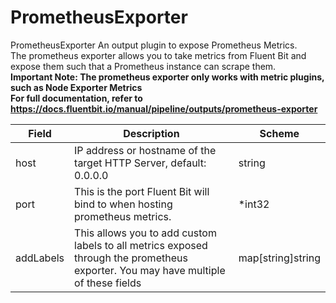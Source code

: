 # PrometheusExporter

PrometheusExporter An output plugin to expose Prometheus Metrics. <br /> The prometheus exporter allows you to take metrics from Fluent Bit and expose them such that a Prometheus instance can scrape them. <br /> **Important Note: The prometheus exporter only works with metric plugins, such as Node Exporter Metrics** <br /> **For full documentation, refer to https://docs.fluentbit.io/manual/pipeline/outputs/prometheus-exporter**


| Field | Description | Scheme |
| ----- | ----------- | ------ |
| host | IP address or hostname of the target HTTP Server, default: 0.0.0.0 | string |
| port | This is the port Fluent Bit will bind to when hosting prometheus metrics. | *int32 |
| addLabels | This allows you to add custom labels to all metrics exposed through the prometheus exporter. You may have multiple of these fields | map[string]string |
